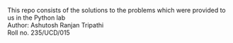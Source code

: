 This repo consists of the solutions to the problems which were provided to us in the Python lab
<br>
Author: Ashutosh Ranjan Tripathi
<br>
Roll no. 235/UCD/015
